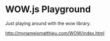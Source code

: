 # WOW.js Playground

Just playing around with the wow library.

http://mynameismatthieu.com/WOW/index.html
